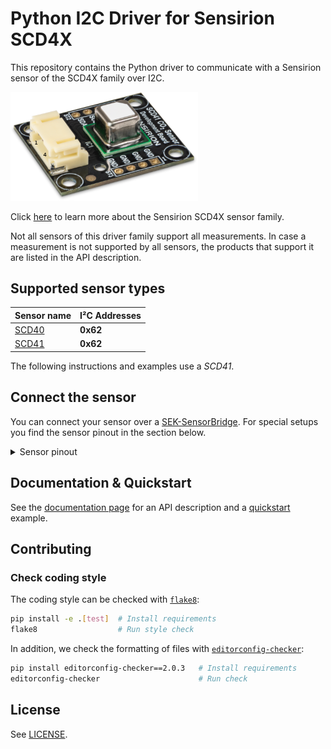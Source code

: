 # Python I2C Driver for Sensirion SCD4X

This repository contains the Python driver to communicate with a Sensirion sensor of the SCD4X family over I2C.

<img src="https://raw.githubusercontent.com/Sensirion/python-i2c-scd4x/master/images/SCD41.png"
    width="300px" alt="SCD4X picture">


Click [here](https://sensirion.com/products/catalog/SEK-SCD41) to learn more about the Sensirion SCD4X sensor family.


Not all sensors of this driver family support all measurements.
In case a measurement is not supported by all sensors, the products that
support it are listed in the API description.



## Supported sensor types

| Sensor name   | I²C Addresses  |
| ------------- | -------------- |
|[SCD40](https://sensirion.com/products/catalog/SCD40)| **0x62**|
|[SCD41](https://sensirion.com/products/catalog/SCD41)| **0x62**|

The following instructions and examples use a *SCD41*.



## Connect the sensor

You can connect your sensor over a [SEK-SensorBridge](https://developer.sensirion.com/sensirion-products/sek-sensorbridge/).
For special setups you find the sensor pinout in the section below.

<details><summary>Sensor pinout</summary>
<p>
<img src="https://raw.githubusercontent.com/Sensirion/python-i2c-scd4x/master/images/SCD41_pinout.png"
     width="300px" alt="sensor wiring picture">

| *Pin* | *Cable Color* | *Name* | *Description*  | *Comments* |
|-------|---------------|:------:|----------------|------------|
| 1 | yellow | SCL | I2C: Serial clock input |
| 2 | black | GND | Ground |
| 3 | red | VDD | Supply Voltage | 2.4V to 5.5V
| 4 | green | SDA | I2C: Serial data input / output |


</p>
</details>


## Documentation & Quickstart

See the [documentation page](https://sensirion.github.io/python-i2c-scd4x) for an API description and a
[quickstart](https://sensirion.github.io/python-i2c-scd4x/execute-measurements.html) example.


## Contributing

### Check coding style

The coding style can be checked with [`flake8`](http://flake8.pycqa.org/):

```bash
pip install -e .[test]  # Install requirements
flake8                  # Run style check
```

In addition, we check the formatting of files with
[`editorconfig-checker`](https://editorconfig-checker.github.io/):

```bash
pip install editorconfig-checker==2.0.3   # Install requirements
editorconfig-checker                      # Run check
```

## License

See [LICENSE](LICENSE).